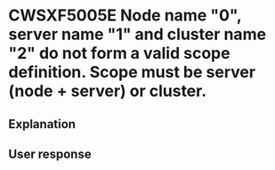 # CWSXF5005E Node name "0", server name "1" and cluster name "2" do not form a valid scope definition. Scope must be server (node + server) or cluster.

## Explanation

## User response